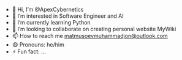 - 👋 Hi, I’m @ApexCybernetics
- 👀 I’m interested in Software Engineer and AI
- 🌱 I’m currently learning Python
- 💞️ I’m looking to collaborate on creating personal website MyWiki
- 📫 How to reach me matmusoevmuhammadjon@outlook.com
- 😄 Pronouns: he/him
- ⚡ Fun fact: ...

<!---
ApexCybernetics/ApexCybernetics is a ✨ special ✨ repository because its `README.md` (this file) appears on your GitHub profile.
You can click the Preview link to take a look at your changes.
--->
